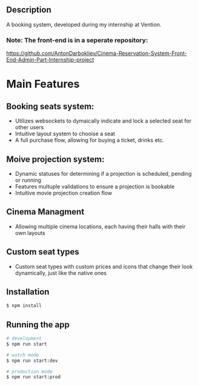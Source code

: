 
## Description

A booking system, developed during my internship at Vention.

### Note: The front-end is in a seperate repository:
https://github.com/AntonDarbokliev/Cinema-Reservation-System-Front-End-Admin-Part-Internship-project

# Main Features 
## Booking seats system: 
- Utilizes websockets to dymaically indicate and lock a selected seat for other users
- Intuitive layout system to chooise a seat
- A full purchase flow, allowing for buying a ticket, drinks etc.
## Moive projection system: 
- Dynamic statuses for determining if a projection is scheduled, pending or running
- Features multuple validations to ensure a projection is bookable
- Intuitive movie projection creation flow
## Cinema Managment
- Allowing multiple cinema locations, each having their halls with their own layouts
## Custom seat types
- Custom seat types with custom prices and icons that change their look dynamically, just like the native ones 

## Installation

```bash
$ npm install
```

## Running the app

```bash
# development
$ npm run start

# watch mode
$ npm run start:dev

# production mode
$ npm run start:prod
```

